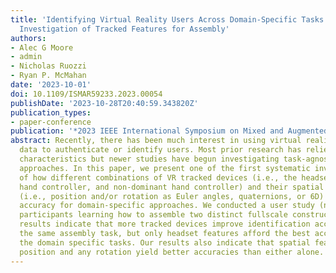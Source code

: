 ```yaml
---
title: 'Identifying Virtual Reality Users Across Domain-Specific Tasks: A Systematic
  Investigation of Tracked Features for Assembly'
authors:
- Alec G Moore
- admin
- Nicholas Ruozzi
- Ryan P. McMahan
date: '2023-10-01'
doi: 10.1109/ISMAR59233.2023.00054
publishDate: '2023-10-28T20:40:59.343820Z'
publication_types:
- paper-conference
publication: '*2023 IEEE International Symposium on Mixed and Augmented Reality (ISMAR)*'
abstract: Recently, there has been much interest in using virtual reality (VR) tracking
  data to authenticate or identify users. Most prior research has relied on task-specific
  characteristics but newer studies have begun investigating task-agnostic, domain-specific
  approaches. In this paper, we present one of the first systematic investigations
  of how different combinations of VR tracked devices (i.e., the headset, dominant
  hand controller, and non-dominant hand controller) and their spatial representations
  (i.e., position and/or rotation as Euler angles, quaternions, or 6D) affect identification
  accuracy for domain-specific approaches. We conducted a user study (n = 45) involving
  participants learning how to assemble two distinct fullscale constructions. Our
  results indicate that more tracked devices improve identification accuracies for
  the same assembly task, but only headset features afford the best accuracies across
  the domain specific tasks. Our results also indicate that spatial features involving
  position and any rotation yield better accuracies than either alone.
---
```

